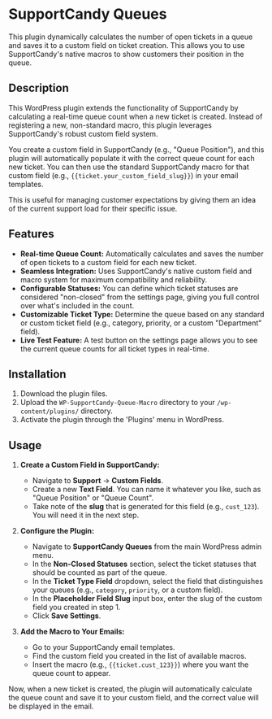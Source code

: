 # SupportCandy Queues

This plugin dynamically calculates the number of open tickets in a queue and saves it to a custom field on ticket creation. This allows you to use SupportCandy's native macros to show customers their position in the queue.

## Description

This WordPress plugin extends the functionality of SupportCandy by calculating a real-time queue count when a new ticket is created. Instead of registering a new, non-standard macro, this plugin leverages SupportCandy's robust custom field system.

You create a custom field in SupportCandy (e.g., "Queue Position"), and this plugin will automatically populate it with the correct queue count for each new ticket. You can then use the standard SupportCandy macro for that custom field (e.g., `{{ticket.your_custom_field_slug}}`) in your email templates.

This is useful for managing customer expectations by giving them an idea of the current support load for their specific issue.

## Features

*   **Real-time Queue Count:** Automatically calculates and saves the number of open tickets to a custom field for each new ticket.
*   **Seamless Integration:** Uses SupportCandy's native custom field and macro system for maximum compatibility and reliability.
*   **Configurable Statuses:** You can define which ticket statuses are considered "non-closed" from the settings page, giving you full control over what's included in the count.
*   **Customizable Ticket Type:** Determine the queue based on any standard or custom ticket field (e.g., category, priority, or a custom "Department" field).
*   **Live Test Feature:** A test button on the settings page allows you to see the current queue counts for all ticket types in real-time.

## Installation

1.  Download the plugin files.
2.  Upload the `WP-SupportCandy-Queue-Macro` directory to your `/wp-content/plugins/` directory.
3.  Activate the plugin through the 'Plugins' menu in WordPress.

## Usage

1.  **Create a Custom Field in SupportCandy:**
    *   Navigate to **Support** → **Custom Fields**.
    *   Create a new **Text Field**. You can name it whatever you like, such as "Queue Position" or "Queue Count".
    *   Take note of the **slug** that is generated for this field (e.g., `cust_123`). You will need it in the next step.

2.  **Configure the Plugin:**
    *   Navigate to **SupportCandy Queues** from the main WordPress admin menu.
    *   In the **Non-Closed Statuses** section, select the ticket statuses that should be counted as part of the queue.
    *   In the **Ticket Type Field** dropdown, select the field that distinguishes your queues (e.g., `category`, `priority`, or a custom field).
    *   In the **Placeholder Field Slug** input box, enter the slug of the custom field you created in step 1.
    *   Click **Save Settings**.

3.  **Add the Macro to Your Emails:**
    *   Go to your SupportCandy email templates.
    *   Find the custom field you created in the list of available macros.
    *   Insert the macro (e.g., `{{ticket.cust_123}}`) where you want the queue count to appear.

Now, when a new ticket is created, the plugin will automatically calculate the queue count and save it to your custom field, and the correct value will be displayed in the email.
